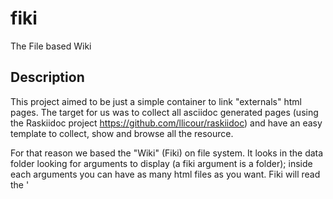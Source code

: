 fiki
====

The File based Wiki

Description
---
This project aimed to be just a simple container to link "externals" html pages.
The target for us was to collect all asciidoc generated pages (using the
Raskiidoc project https://github.com/llicour/raskiidoc) and have an easy
template to collect, show and browse all the resource.

For that reason we based the "Wiki" (Fiki) on file system. It looks in the data
folder looking for arguments to display (a fiki argument is a folder); inside
each arguments you can have as many html files as you want.
Fiki will read the '<title>' tag of any page and display it on the Fiki homepage
(inside the correct argument).


FikiBootstrap Backend for Asciidoc Build
---
You can get Fiki template for all the asciidoc autogenerated pages, to get an
armony in your wiki. The backend project is located on:

https://github.com/mmornati/fikiboostrap

You can follow the instructions on the project readme file to install it.

In Dev
---
Actually I'm working on:
* Argument metadata file to personalize the way an argument will be displayed on Fiki
  page (for example the name and a little description/logo)

* Order on the page: a way to order projetct and file inside the project on the
  fiki page
